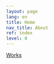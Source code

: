 ```yaml
---
layout: page
lang: en
title: Home
nav_title: About
ref: index
level: 0
---
```


[Works](/works)

<!---I'm a freelance R&D engineer with more than 15 years of experience.

Main skills:
* Computer programming (MATLAB, Python, C)
* 3D CAD modeling (Fusion 360)
* 3D printing (Ultimaker printers)
* Microcontrollers programming (Microchip PIC, Arduino)

My background is in mechanical engineering and I have a PhD in biomechanics. I worked for 15 years as a research engineer at the Purpan Hospital in Toulouse, France.--->